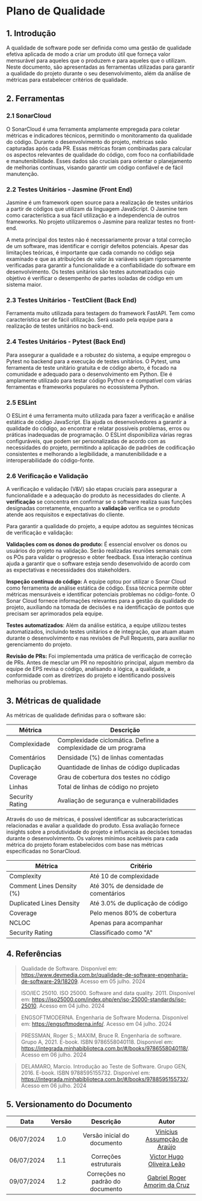 # Plano de Qualidade

## 1. Introdução

A qualidade de software pode ser definida como uma gestão de qualidade efetiva aplicada de modo a criar um produto útil que forneça valor mensurável para aqueles que o produzem e para aqueles que o utilizam. Neste documento, são apresentadas as ferramentas utilizadas para garantir a qualidade do projeto durante o seu desenvolvimento, além da análise de métricas para estabelecer critérios de qualidade.

## 2. Ferramentas

### 2.1 SonarCloud

O SonarCloud é uma ferramenta amplamente empregada para coletar métricas e indicadores técnicos, permitindo o monitoramento da qualidade do código. Durante o desenvolvimento do projeto, métricas seão capturadas após cada PR. Essas métricas foram combinadas para calcular os aspectos relevantes de qualidade do código, com foco na confiabilidade e manutenibilidade. Esses dados são cruciais para orientar o planejamento de melhorias contínuas, visando garantir um código confiável e de fácil manutenção.

### 2.2 Testes Unitários - Jasmine (Front End)

Jasmine é um framework open source para a realização de testes unitários a partir de códigos que utilizam da linguagem JavaScript. O Jasmine tem como característica a sua fácil utilização e a independencia de outros frameworks. No projeto utilizaremos o Jasmine para realizar testes no front-end.

A meta principal dos testes não é necessariamente provar a total correção de um software, mas identificar e corrigir defeitos potenciais. Apesar das limitações teóricas, é importante que cada comando no código seja examinado e que as atribuições de valor às variáveis sejam rigorosamente verificadas para garantir a funcionalidade e a confiabilidade do software em desenvolvimento. Os testes unitários são testes automatizados cujo objetivo é verificar o desempenho de partes isoladas de código em um sistema maior.

### 2.3 Testes Unitários - TestClient (Back End)

Ferramenta muito utilizada para testagem do framework FastAPI. Tem como característica ser de fácil utilização. Será usado pela equipe para a realização de testes unitários no back-end.

### 2.4 Testes Unitários - Pytest (Back End)

Para assegurar a qualidade e a robustez do sistema, a equipe empregou o Pytest no backend para a execução de testes unitários. O Pytest, uma ferramenta de teste unitário gratuita e de código aberto, é focado na comunidade e adequado para o desenvolvimento em Python. Ele é amplamente utilizado para testar código Python e é compatível com várias ferramentas e frameworks populares no ecossistema Python.

### 2.5 ESLint

O ESLint é uma ferramenta muito utilizada para fazer a verificação e análise estática de código JavaScript. Ela ajuda os desenvolvedores a garantir a qualidade do código, ao encontrar e relatar possíveis problemas, erros ou práticas inadequadas de programação. O ESLint disponibiliza várias regras configuráveis, que podem ser personalizadas de acordo com as necessidades do projeto, permitindo a aplicação de padrões de codificação consistentes e melhorando a legibilidade, a manutenibilidade e a interoperabilidade do código-fonte.

### 2.6 Verificação e Validação

A verificação e validação (V&V) são etapas cruciais para assegurar a funcionalidade e a adequação do produto às necessidades do cliente. A **verificação** se concentra em confirmar se o software realiza suas funções designadas corretamente, enquanto a **validação** verifica se o produto atende aos requisitos e expectativas do cliente.

Para garantir a qualidade do projeto, a equipe adotou as seguintes técnicas de verificação e validação:

**Validações com os donos do produto:** É essencial envolver os donos ou usuários do projeto na validação. Serão realizadas reuniões semanais com os POs para validar o progresso e obter feedback. Essa interação contínua ajuda a garantir que o software esteja sendo desenvolvido de acordo com as expectativas e necessidades dos stakeholders.

**Inspeção contínua do código:** A equipe optou por utilizar o Sonar Cloud como ferramenta de análise estática de código. Essa técnica permite obter métricas mensuráveis e identificar potenciais problemas no código-fonte. O Sonar Cloud fornece informações relevantes para a gestão da qualidade do projeto, auxiliando na tomada de decisões e na identificação de pontos que precisam ser aprimorados pela equipe.

**Testes automatizados**: Além da análise estática, a equipe utilizou testes automatizados, incluindo testes unitários e de integração, que atuam atuam durante o desenvolvimento e nas revisões de Pull Requests, para auxiliar no gerenciamento do projeto.

**Revisão de PRs:** Foi implementada uma prática de verificação de correção de PRs. Antes de mesclar um PR no repositório principal, algum membro da equipe de EPS revisa o código, analisando a lógica, a qualidade, a conformidade com as diretrizes do projeto e identificando possíveis melhorias ou problemas.

## 3. Métricas de qualidade

As métricas de qualidade definidas para o software são:

| Métrica          | Descrição                                     |
| ---------------- | --------------------------------------------- |
| Complexidade  | Complexidade ciclomática. Define a complexidade de um programa |
| Comentários  | Densidade (%) de linhas comentadas     |
| Duplicação       | Quantidade de linhas de código duplicadas     |
| Coverage         | Grau de cobertura dos testes no código        |
| Linhas           | Total de linhas de código no projeto          |
| Security Rating  | Avaliação de segurança e vulnerabilidades     |

Através do uso de métricas, é possível identificar as subcaracterísticas relacionadas e avaliar a qualidade do produto. Essa avaliação fornece insights sobre a produtividade do projeto e influencia as decisões tomadas durante o desenvolvimento. Os valores mínimos aceitáveis para cada métrica do projeto foram estabelecidos com base nas métricas especificadas no SonarCloud.

| Métrica           | Critério                         |
| ----------------- | -------------------------------- |
| Complexity       | Até 10 de complexidade |
| Comment Lines Density (%)       | Até 30% de densidade de comentários |
| Duplicated Lines Density       | Até 3.0% de duplicação de código |
| Coverage          | Pelo menos 80% de cobertura      |
| NCLOC          | Apenas para acompanhar     |
| Security Rating | Classificado como "A"            |

## 4. Referências

> Qualidade de Software. Disponível em: <https://www.devmedia.com.br/qualidade-de-software-engenharia-de-software-29/18209>. Acesso em 05 julho. 2024

> ISO/IEC 25010. ISO 25000. Software and data quality. 2011. Disponível em: <https://iso25000.com/index.php/en/iso-25000-standards/iso-25010>. Acesso em 04 julho. 2024

> ENGSOFTMODERNA. Engenharia de Software Moderna. Disponível em: <https://engsoftmoderna.info/>. Acesso em 04 julho. 2024

> PRESSMAN, Roger S.; MAXIM, Bruce R. Engenharia de software. Grupo A, 2021. E-book. ISBN 9786558040118. Disponível em: <https://integrada.minhabiblioteca.com.br/#/books/9786558040118/>. Acesso em 06 julho. 2024

> DELAMARO, Marcio. Introdução ao Teste de Software. Grupo GEN, 2016. E-book. ISBN 9788595155732. Disponível em: <https://integrada.minhabiblioteca.com.br/#/books/9788595155732/>. Acesso em 06 julho. 2024


##  5. Versionamento do Documento

| Data | Versão | Descrição | Autor |
| :-----: | :-------------: | :---------------: | :-: |
| 06/07/2024 | 1.0 | Versão inicial do documento | [Vinícius Assumpção de Araújo](https://github.com/viniman27) |
| 06/07/2024 | 1.1 | Correções estruturais | [Victor Hugo Oliveira Leão](https://github.com/victorleaoo) | 
| 09/07/2024 | 1.2 | Correções no padrão do documento | [Gabriel Roger Amorim da Cruz](https://github.com/GabrielRoger07) | 
